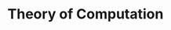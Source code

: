 ---
types: "word"

title: "Theory of Computation"

categories: ['']

tags: ['Theory', 'of', 'Computation']

arabic: ['نظرية الحوسبة']

publishers: ['خوارزميات الذكاء الاصطناعي في تحليل النص العربي']

types: "word"

slug: ""
---